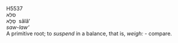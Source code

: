 <body>
  <p>H5537<br>  סלא  <br> סָלָא  ‎  sâlâ‘  <br><i>saw-law‘ </i><br>A primitive root; to <i>suspend</i> in a balance, that is, <i>weigh: - </i>compare.<br></p>
 </body>